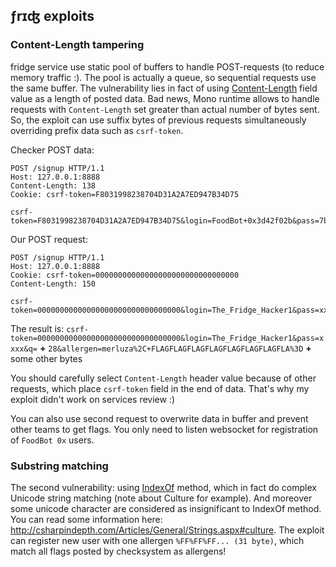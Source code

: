 ## ƒrɪʤ exploits

### Content-Length tampering
fridge service use static pool of buffers to handle POST-requests (to reduce memory traffic :). The pool is actually a queue, so sequential requests use the same buffer. 
The vulnerability lies in fact of using [Content-Length](https://github.com/HackerDom/ructf-2016/blob/master/services/fridge/src/http/RequestAsyncHelper.cs#L43) field value as a length of posted data.
Bad news, Mono runtime allows to handle requests with `Content-Length` set greater than actual number of bytes sent.
So, the exploit can use suffix bytes of previous requests simultaneously overriding prefix data such as `csrf-token`.

Checker POST data:
```http
POST /signup HTTP/1.1
Host: 127.0.0.1:8888
Content-Length: 138
Cookie: csrf-token=F8031998238704D31A2A7ED947B34D75

csrf-token=F8031998238704D31A2A7ED947B34D75&login=FoodBot+0x3d42f02b&pass=7b6196d28&allergen=merluza%2C+FLAGFLAGFLAGFLAGFLAGFLAGFLAGFLA%3D
```

Our POST request:
```http
POST /signup HTTP/1.1
Host: 127.0.0.1:8888
Cookie: csrf-token=00000000000000000000000000000000
Content-Length: 150

csrf-token=00000000000000000000000000000000&login=The_Fridge_Hacker1&pass=xxxx&q=
```

The result is:
`csrf-token=00000000000000000000000000000000&login=The_Fridge_Hacker1&pass=xxxx&q=` **+** `28&allergen=merluza%2C+FLAGFLAGFLAGFLAGFLAGFLAGFLAGFLA%3D` **+** some other bytes

You should carefully select `Content-Length` header value because of other requests, which place `csrf-token` field in the end of data. That's why my exploit didn't work on services review :)

You can also use second request to overwrite data in buffer and prevent other teams to get flags. You only need to listen websocket for registration of `FoodBot 0x` users.

### Substring matching
The second vulnerability: using [IndexOf](https://github.com/HackerDom/ructf-2016/blob/master/services/fridge/src/utils/StringUtils.cs#L20) method, which in fact do complex Unicode string matching (note about Culture for example). And moreover some unicode character are considered as insignificant to IndexOf method.
You can read some information here: http://csharpindepth.com/Articles/General/Strings.aspx#culture. The exploit can register new user with one allergen `%FF%FF%FF... (31 byte)`, which match all flags posted by checksystem as allergens!

